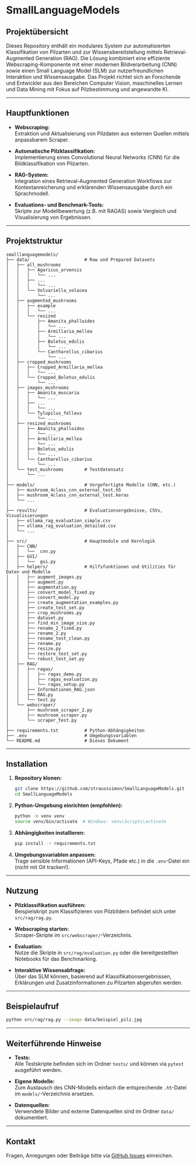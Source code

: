 # SmallLanguageModels

## Projektübersicht

Dieses Repository enthält ein modulares System zur automatisierten Klassifikation von Pilzarten und zur Wissensbereitstellung mittels Retrieval-Augmented Generation (RAG). Die Lösung kombiniert eine effiziente Webscraping-Komponente mit einer modernen Bildverarbeitung (CNN) sowie einen Small Language Model (SLM) zur nutzerfreundlichen Interaktion und Wissensausgabe. Das Projekt richtet sich an Forschende und Entwickler aus den Bereichen Computer Vision, maschinelles Lernen und Data Mining mit Fokus auf Pilzbestimmung und angewandte KI.

---

## Hauptfunktionen

- **Webscraping:**  
  Extraktion und Aktualisierung von Pilzdaten aus externen Quellen mittels anpassbarem Scraper.

- **Automatische Pilzklassifikation:**  
  Implementierung eines Convolutional Neural Networks (CNN) für die Bildklassifikation von Pilzarten.

- **RAG-System:**  
  Integration eines Retrieval-Augmented Generation Workflows zur Kontextanreicherung und erklärenden Wissensausgabe durch ein Sprachmodell.

- **Evaluations- und Benchmark-Tools:**  
  Skripte zur Modellbewertung (z.B. mit RAGAS) sowie Vergleich und Visualisierung von Ergebnissen.

---

## Projektstruktur

```plaintext
smalllanguagemodels/
├── data/                     # Raw und Prepared Datasets
│   ├── all_mushrooms
│   │   ├── Agaricus_arvensis
│   │   │   └── ...
│   │   ├── ... 
│   │   │   └── ...
│   │   └── Volvariella_volacea
│   │       └── ...
│   ├── augmented_mushrooms
│   │   ├── example
│   │   │   └── ...
│   │   └── resized
│   │       ├── Amanita_phalloides
│   │       │   └── ...
│   │       ├── Armillaria_mellea
│   │       │   └── ...
│   │       ├── Boletus_edulis
│   │       │   └── ...
│   │       └── Cantharellus_cibarius
│   │           └── ...
│   ├── cropped_mushrooms
│   │   ├── Cropped_Armillaria_mellea
│   │   │   └── ...
│   │   └── Cropped_Boletus_edulis
│   │       └── ...
│   ├── images_mushrooms
│   │   ├── Amanita_muscaria
│   │   │   └── ...
│   │   ├── ...
│   │   │   └── ...
│   │   └── Tylopilus_felleus
│   │       └── ...
│   ├── resized_mushrooms 
│   │   ├── Amanita_phalloides
│   │   │   └── ...
│   │   ├── Armillaria_mellea
│   │   │   └── ...
│   │   ├── Boletus_edulis
│   │   │   └── ...
│   │   └── Cantharellus_cibarius
│   │       └── ...
│   └── test_mushrooms        # Testdatensatz
│       └── ...
│
├── models/                   # Vorgefertigte Modelle (CNN, etc.)
│   ├── mushroom_4class_cnn_external_test.h5
│   ├── mushroom_4class_cnn_external_test.keras
│   └── ...
│
├── results/                  # Evaluationsergebnisse, CSVs, Visualisierungen
│   ├── ollama_rag_evaluation_simple.csv
│   ├── ollama_rag_evaluation_detailed.csv
│   └── ...
│
├── src/                      # Hauptmodule und Kernlogik
│   ├── CNN/
│   │   └──  cnn.py
│   ├── GUI/
│   │   └──  gui.py
│   ├── helpers/              # Hilfsfunktionen und Utilities für Daten und Modelle
│   │   ├── augment_images.py
│   │   ├── augment.py
│   │   ├── augmentation.py
│   │   ├── convert_model_fixed.py
│   │   ├── convert_model.py
│   │   ├── create_augmentation_examples.py
│   │   ├── create_test_set.py
│   │   ├── crop_mushrooms.py
│   │   ├── dataset.py
│   │   ├── find_min_image_size.py
│   │   ├── rename_2_fixed.py
│   │   ├── rename_2.py
│   │   ├── rename_test_clean.py
│   │   ├── rename.py
│   │   ├── resize.py
│   │   ├── restore_test_set.py
│   │   └── robust_test_set.py
│   ├── RAG/
│   │   ├── ragas/
│   │   │   ├── ragas_demo.py
│   │   │   ├── ragas_evaluation.py
│   │   │   └── ragas_setup.py
│   │   ├── Informationen_RAG.json
│   │   ├── RAG.py
│   │   └── test.py
│   └── webscraper/
│       ├── mushroom_scraper_2.py
│       ├── mushroom_scraper.py
│       └── scraper_test.py
│
├── requirements.txt          # Python-Abhängigkeiten
├── .env                      # Umgebungsvariablen
└── README.md                 # Dieses Dokument
```

---

## Installation

1. **Repository klonen:**
   ```sh
   git clone https://github.com/strausssimon/SmallLanguageModels.git
   cd SmallLanguageModels
   ```

2. **Python-Umgebung einrichten (empfohlen):**
   ```sh
   python -m venv venv
   source venv/bin/activate  # Windows: venv\Scripts\activate
   ```

3. **Abhängigkeiten installieren:**
   ```sh
   pip install -r requirements.txt
   ```

4. **Umgebungsvariablen anpassen:**  
   Trage sensible Informationen (API-Keys, Pfade etc.) in die `.env`-Datei ein (nicht mit Git tracken!).

---

## Nutzung

- **Pilzklassifikation ausführen:**  
  Beispielskript zum Klassifizieren von Pilzbildern befindet sich unter `src/rag/rag.py`.

- **Webscraping starten:**  
  Scraper-Skripte im `src/webscraper/`-Verzeichnis.

- **Evaluation:**  
  Nutze die Skripte in `src/rag/evaluation.py` oder die bereitgestellten Notebooks für das Benchmarking.

- **Interaktive Wissensabfrage:**  
  Über das SLM können, basierend auf Klassifikationsergebnissen, Erklärungen und Zusatzinformationen zu Pilzarten abgerufen werden.

---

## Beispielaufruf

```sh
python src/rag/rag.py --image data/beispiel_pilz.jpg
```

---

## Weiterführende Hinweise

- **Tests:**  
  Alle Testskripte befinden sich im Ordner `tests/` und können via `pytest` ausgeführt werden.

- **Eigene Modelle:**  
  Zum Austausch des CNN-Modells einfach die entsprechende `.h5`-Datei im `models/`-Verzeichnis ersetzen.

- **Datenquellen:**  
  Verwendete Bilder und externe Datenquellen sind im Ordner `data/` dokumentiert.

---

## Kontakt

Fragen, Anregungen oder Beiträge bitte via [GitHub Issues](https://github.com/strausssimon/SmallLanguageModels/issues) einreichen.
